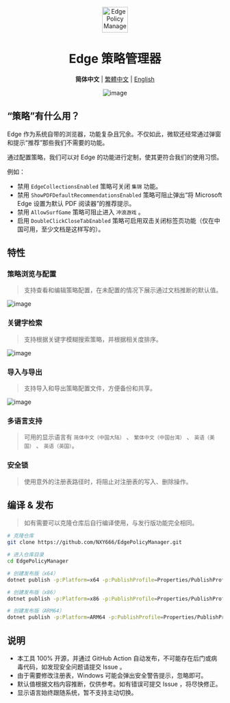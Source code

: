 <p align="center">
  <img src="https://s11.ax1x.com/2023/12/29/piLDqKO.png" alt="Edge Policy Manager" width="60px"/>
</p>
<h1 align="center">Edge 策略管理器</h1>
<p align="center">
    <b>简体中文</b> | <a href="README.zh-TW.md">繁體中文</a> | <a href="README.en-US.md">English</a>
</p>
<p align="center">
    <img alt="image" src="https://s11.ax1x.com/2023/12/29/piL6mid.png"/>
</p>

## “策略”有什么用？

Edge 作为系统自带的浏览器，功能复杂且冗余。不仅如此，微软还经常通过弹窗和提示“推荐”那些我们不需要的功能。

通过配置策略，我们可以对 Edge 的功能进行定制，使其更符合我们的使用习惯。

例如：

* 禁用 `EdgeCollectionsEnabled` 策略可关闭 `集锦` 功能。
* 禁用 `ShowPDFDefaultRecommendationsEnabled` 策略可阻止弹出“将 Microsoft Edge 设置为默认 PDF 阅读器”的推荐提示。
* 禁用 `AllowSurfGame` 策略可阻止进入 `冲浪游戏` 。
* 启用 `DoubleClickCloseTabEnabled` 策略可启用双击关闭标签页功能（仅在中国可用，至少文档是这样写的）。

## 特性

### 策略浏览与配置

> 支持查看和编辑策略配置，在未配置的情况下展示通过文档推断的默认值。

![image](https://s11.ax1x.com/2023/12/29/piLcpTg.png)

### 关键字检索

> 支持根据关键字模糊搜索策略，并根据相关度排序。

![image](https://s11.ax1x.com/2023/12/29/piLcifs.png)

### 导入与导出

> 支持导入和导出策略配置文件，方便备份和共享。

![image](https://s11.ax1x.com/2023/12/29/piLcKk4.png)

### 多语言支持

> 可用的显示语言有 `简体中文（中国大陆）` 、 `繁体中文（中国台湾）` 、 `英语（美国）` 、 `英语（英国）`。

### 安全锁

> 使用意外的注册表路径时，将阻止对注册表的写入、删除操作。

## 编译 & 发布

> 如有需要可以克隆仓库后自行编译使用，与发行版功能完全相同。

```bash
# 克隆仓库
git clone https://github.com/NXY666/EdgePolicyManager.git

# 进入仓库目录
cd EdgePolicyManager

# 创建发布版（x64）
dotnet publish -p:Platform=x64 -p:PublishProfile=Properties/PublishProfiles/win-x64.pubxml

# 创建发布版（x86）
dotnet publish -p:Platform=x86 -p:PublishProfile=Properties/PublishProfiles/win-x86.pubxml

# 创建发布版（ARM64）
dotnet publish -p:Platform=ARM64 -p:PublishProfile=Properties/PublishProfiles/win-arm64.pubxml
```

## 说明

* 本工具 100% 开源，并通过 GitHub Action 自动发布，不可能存在后门或病毒代码，如发现安全问题请提交 Issue 。
* 由于需要修改注册表，Windows 可能会弹出安全警告提示，忽略即可。
* 默认值根据文档内容推断，仅供参考。如有错误可提交 Issue ，将尽快修正。
* 显示语言始终跟随系统，暂不支持主动切换。
